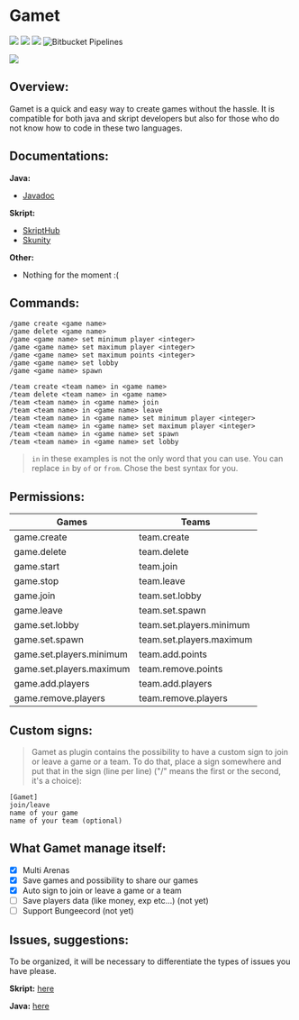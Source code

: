 # Gamet

[![](https://img.shields.io/github/issues/Olyno/Gamet.svg?style=for-the-badge)](https://github.com/Olyno/Gamet/issues) [![](https://img.shields.io/github/forks/Olyno/Gamet.svg?style=for-the-badge)](https://github.com/Olyno/Gamet/forks) [![](https://img.shields.io/github/stars/Olyno/Gamet.svg?style=for-the-badge)](https://github.com/Olyno/Gamet/stars) ![Bitbucket Pipelines](https://img.shields.io/bitbucket/pipelines/Olyno/Gamet.svg?label=Nightly%20build&style=for-the-badge)

![](https://i.imgur.com/Lo4xPqv.png)

## Overview:

Gamet is a quick and easy way to create games without the hassle. It is compatible for both java and skript developers but also for those who do not know how to code in these two languages.

## Documentations:

**__Java:__**

 - [Javadoc](https://olyno.github.io/Gamet/javadoc/)

**__Skript:__**

 - [SkriptHub](http://skripthub.net/docs/?addon=Gamet)
 - [Skunity](https://docs.skunity.com/syntax/search/addon:Gamet)
 
**__Other:__**

 - Nothing for the moment :(

## Commands:

```
/game create <game name>
/game delete <game name>
/game <game name> set minimum player <integer>
/game <game name> set maximum player <integer>
/game <game name> set maximum points <integer>
/game <game name> set lobby
/game <game name> spawn

/team create <team name> in <game name>
/team delete <team name> in <game name>
/team <team name> in <game name> join
/team <team name> in <game name> leave
/team <team name> in <game name> set minimum player <integer>
/team <team name> in <game name> set maximum player <integer>
/team <team name> in <game name> set spawn
/team <team name> in <game name> set lobby
```

> ``in`` in these examples is not the only word that you can use. You can replace ``in`` by ``of`` or ``from``. Chose the best syntax for you.

## Permissions:

| Games                    | Teams                    |
|--------------------------|--------------------------|
| game.create              | team.create              |
| game.delete              | team.delete              |
| game.start               | team.join                |
| game.stop                | team.leave               |
| game.join                | team.set.lobby           |
| game.leave               | team.set.spawn           |
| game.set.lobby           | team.set.players.minimum |
| game.set.spawn           | team.set.players.maximum |
| game.set.players.minimum | team.add.points          |
| game.set.players.maximum | team.remove.points       |
| game.add.players         | team.add.players         |
| game.remove.players      | team.remove.players      |

## Custom signs:

> Gamet as plugin contains the possibility to have a custom sign to join or leave a game or a team. To do that, place a sign somewhere and put that in the sign (line per line) ("/" means the first or the second, it's a choice):

```
[Gamet]
join/leave
name of your game
name of your team (optional)
```



## What Gamet manage itself:

 - [x] Multi Arenas
 - [x] Save games and possibility to share our games
 - [x] Auto sign to join or leave a game or a team
 - [ ] Save players data (like money, exp etc...) (not yet)
 - [ ] Support Bungeecord (not yet)

 ## Issues, suggestions:
 
 To be organized, it will be necessary to differentiate the types of issues you have please.
 
 **__Skript:__** [here](https://github.com/Olyno/Gamet/issues/new?milestone=Skript+part)
 
**__Java:__** [here](https://github.com/Olyno/Gamet/issues/new?milestone=Java+part)
